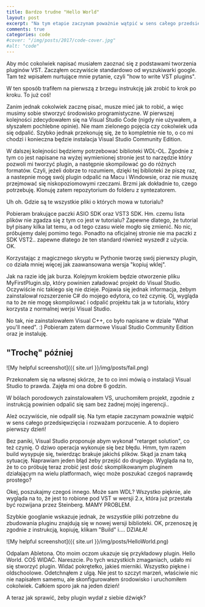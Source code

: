 ```yaml
---
title: Bardzo trudne "Hello World"
layout: post
excerpt: "Na tym etapie zaczynam poważnie wątpić w sens całego przedsięwzięcia i rozważam porzucenie. A to dopiero pierwszy dzień!"
comments: true
categories: code
#cover: "/img/posts/2017/code-cover.jpg"
#alt: "code"
---
```





<p>Aby móc cokolwiek napisać musiałem zaoznać się z podstawami tworzenia pluginów VST. Zacząłem oczywiście standardowo od wyszukiwarki google. Tam też wpisałem nurtujące mnie pytanie, czyli "how to write VST plugins".</p>

<p>W ten sposób trafiłem na pierwszą z brzegu instrukcję jak zrobić to krok po kroku. To już coś!</p>

<p>Zanim jednak cokolwiek zacznę pisać, musze mieć jak to robić, a więc musimy sobie stworzyć środowisko programistyczne. W pierwszej kolejności zdecydowałem się na Visual Studio Code (nigdy nie używałem, a słyszałem pochlebne opinie). Nie mam zielonego pojęcia czy cokolwiek uda się odpalić. Szybko jednak przekonuję się, że to kompletnie nie to, o co mi chodzi i konieczna będzie instalacja Visual Studio Community Edition.</p>

<p>W dalszej kolejności będziemy potrzebować biblioteki WDL-OL. Zgodnie z tym co jest napisane na wyżej wymienionej stronie jest to narzędzie który pozwoli mi tworzyć plugin, a następnie skompilować go do różnych formatów. Czyli, jeżeli dobrze to rozumiem, dzięki tej biblioteki że piszę raz, a nastepnie mogę swój plugin odpalić na Macu i Windowsie, oraz nie muszę przejmować się niskopoziomowymi rzeczami. Brzmi jak dokładnie to, czego potrzebuję. Klonuję zatem repozytorium do folderu z syntezatorem.</p>

<p>Uh oh. Gdzie są te wszystkie pliki o których mowa w tutorialu?</p>

<p>Pobieram brakujące paczki ASIO SDK oraz VST3 SDK. Hm. czemu lista plików nie zgadza się z tym co jest w tutorialu? Zapewne dlatego, że tutorial był pisany kilka lat temu, a od tego czasu wiele mogło się zmienić. No nic, próbujemy dalej pomimo tego. Ponadto na oficjalnej stronie nie ma paczki z SDK VST2.. zapewne dlatego że ten standard również wyszedł z użycia. OK. </p>



<p>Korzystając z magicznego skryptu w Pythonie tworzę swój pierwszy plugin, co działa mniej więcej jak zaawansowana wersja "kopiuj wklej".</p>

<p>Jak na razie idę jak burza. Kolejnym krokiem będzie otworzenie pliku MyFirstPlugin.slp, który powinien załadować projekt do Visual Studio. Oczywiście nic takiego się nie dzieje. Pojawia się jednak informacja, żebym zainstalował rozszerzenie C# do mojego edytora, co też czynię. Oj, wygląda na to że nie mogę skompilować i odpalić projektu tak ja w tutorialu, który korzysta z normalnej werjsi Visual Studio.</p>

<p>No tak, nie zainstalowałem Visual C++, co było napisane w dziale "What you'll need". :) Pobieram zatem darmowe Visual Studio Community Edition oraz je instaluję.</p>

<h2>"Trochę" później</h2>

![My helpful screenshot]({{ site.url }}/img/posts/fail.png)

<p>Przekonałem się na własnej skórze, że to co inni mówią o instalacji Visual Studio to prawda. Zajęła mi ona dobre 6 godzin.</p>

<p>W bólach porodowych zainstalowałem VS, uruchomiłem projekt, zgodnie z instrukcją powinien odpalić się sam bez żadnej mojej ingerencji..</p>


<p>Ależ oczywiście, nie odpalił się. Na tym etapie zaczynam poważnie wątpić w sens całego przedsięwzięcia i rozważam porzucenie. A to dopiero pierwszy dzień!</p>

<p>Bez paniki, Visual Studio proponuje abym wykonał "retarget solution", co też czynię. O dziwo operacja wykonuje się bez błędu. Hmm, tym razem build wysypuje się, twierdząc brakuje jakichś plików. Skąd ja znam taką sytuację. Naprawiam jeden błąd żeby przejść do drugiego. Wygląda na to, że to co próbuję teraz zrobić jest dość skomplikowanym pluginem działającym na wielu platformach, więc może poszukać czegoś naprawdę prostego?</p>

<p>Okej, poszukajmy czegoś innego. Może sam WDL? Wszystko pięknie, ale wygląda na to, że jest to robione pod VST w wersji 2.x, która już przestała być rozwijana przez Steinberg. MAMY PROBLEM.</p>

<p>Szybkie googlanie wskazuje jednak, że wszystkie pliki potrzebne du zbudowania pluginu znajdują się w nowej wersji biblioteki. OK, przenoszę ję zgodnie z instrukcją, kopiuję, klikam "Build" i.... DZIAŁA!</p>

![My helpful screenshot]({{ site.url }}/img/posts/HelloWorld.png)

<p>Odpalam Abletona. Oto moim oczom ukazuje się przykładowy plugin. Hello World. COŚ WIDAĆ. Nareszcie. Po tych wszystkich zmaganiach, udało mi się stworzyć plugin. Widać pokrętełko, jakieś mierniki. Wszystko piękne i oldschoolowe. Odetchnąłem z ulgą. Nie jest to szczyt marzeń, właściwie nic nie napisałem samemu, ale skonfigurowałem środowisko i uruchomiłem cokolwiek. Całkiem sporo jak na jeden dzień!</p>

<p>A teraz jak sprawić, żeby plugin wydał z siebie dźwięk?</p>




